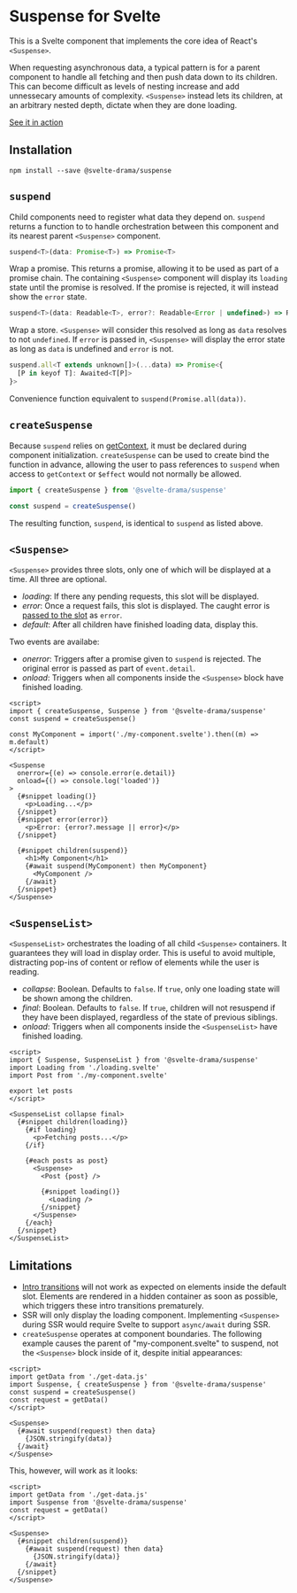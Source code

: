 # Suspense for Svelte

This is a Svelte component that implements the core idea of React's `<Suspense>`.

When requesting asynchronous data, a typical pattern is for a parent component to handle all fetching and then push data down to its children. This can become difficult as levels of nesting increase and add unnessecary amounts of complexity. `<Suspense>` instead lets its children, at an arbitrary nested depth, dictate when they are done loading.

[See it in action](https://svelte.dev/repl/91183af6db654f2099806426ff3bbb4b)

## Installation

```
npm install --save @svelte-drama/suspense
```

## `suspend`

Child components need to register what data they depend on. `suspend` returns a function to to handle orchestration between this component and its nearest parent `<Suspense>` component.

```js
suspend<T>(data: Promise<T>) => Promise<T>
```

Wrap a promise. This returns a promise, allowing it to be used as part of a promise chain. The containing `<Suspense>` component will display its `loading` state until the promise is resolved. If the promise is rejected, it will instead show the `error` state.

```js
suspend<T>(data: Readable<T>, error?: Readable<Error | undefined>) => Readable<T>
```

Wrap a store. `<Suspense>` will consider this resolved as long as `data` resolves to not `undefined`. If `error` is passed in, `<Suspense>` will display the error state as long as `data` is undefined and `error` is not.

```js
suspend.all<T extends unknown[]>(...data) => Promise<{
  [P in keyof T]: Awaited<T[P]>
}>
```

Convenience function equivalent to `suspend(Promise.all(data))`.

## `createSuspense`

Because `suspend` relies on [getContext](https://svelte.dev/docs#getContext), it must be declared during component initialization. `createSuspense` can be used to create bind the function in advance, allowing the user to pass references to `suspend` when access to `getContext` or `$effect` would not normally be allowed.

```js
import { createSuspense } from '@svelte-drama/suspense'

const suspend = createSuspense()
```

The resulting function, `suspend`, is identical to `suspend` as listed above.

## `<Suspense>`

`<Suspense>` provides three slots, only one of which will be displayed at a time. All three are optional.

- _loading_: If there any pending requests, this slot will be displayed.
- _error_: Once a request fails, this slot is displayed. The caught error is [passed to the slot](https://svelte.dev/docs#slot_let) as `error`.
- _default_: After all children have finished loading data, display this.

Two events are availabe:

- _onerror_: Triggers after a promise given to `suspend` is rejected. The original error is passed as part of `event.detail`.
- _onload_: Triggers when all components inside the `<Suspense>` block have finished loading.

```svelte
<script>
import { createSuspense, Suspense } from '@svelte-drama/suspense'
const suspend = createSuspense()

const MyComponent = import('./my-component.svelte').then((m) => m.default)
</script>

<Suspense
  onerror={(e) => console.error(e.detail)}
  onload={() => console.log('loaded')}
>
  {#snippet loading()}
    <p>Loading...</p>
  {/snippet}
  {#snippet error(error)}
    <p>Error: {error?.message || error}</p>
  {/snippet}

  {#snippet children(suspend)}
    <h1>My Component</h1>
    {#await suspend(MyComponent) then MyComponent}
      <MyComponent />
    {/await}
  {/snippet}
</Suspense>
```

## `<SuspenseList>`

`<SuspenseList>` orchestrates the loading of all child `<Suspense>` containers. It guarantees they will load in display order. This is useful to avoid multiple, distracting pop-ins of content or reflow of elements while the user is reading.

- _collapse_: Boolean. Defaults to `false`. If `true`, only one loading state will be shown among the children.
- _final_: Boolean. Defaults to `false`. If `true`, children will not resuspend if they have been displayed, regardless of the state of previous siblings.
- _onload_: Triggers when all components inside the `<SuspenseList>` have finished loading.

```svelte
<script>
import { Suspense, SuspenseList } from '@svelte-drama/suspense'
import Loading from './loading.svelte'
import Post from './my-component.svelte'

export let posts
</script>

<SuspenseList collapse final>
  {#snippet children(loading)}
    {#if loading}
      <p>Fetching posts...</p>
    {/if}

    {#each posts as post}
      <Suspense>
        <Post {post} />

        {#snippet loading()}
          <Loading />
        {/snippet}
      </Suspense>
    {/each}
  {/snippet}
</SuspenseList>
```

## Limitations

- [Intro transitions](https://svelte.dev/docs/svelte-transition) will not work as expected on elements inside the default slot. Elements are rendered in a hidden container as soon as possible, which triggers these intro transitions prematurely.
- SSR will only display the loading component. Implementing `<Suspense>` during SSR would require Svelte to support `async/await` during SSR.
- `createSuspense` operates at component boundaries. The following example causes the parent of "my-component.svelte" to suspend, not the `<Suspense>` block inside of it, despite initial appearances:

```svelte
<script>
import getData from './get-data.js'
import Suspense, { createSuspense } from '@svelte-drama/suspense'
const suspend = createSuspense()
const request = getData()
</script>

<Suspense>
  {#await suspend(request) then data}
    {JSON.stringify(data)}
  {/await}
</Suspense>
```

This, however, will work as it looks:

```svelte
<script>
import getData from './get-data.js'
import Suspense from '@svelte-drama/suspense'
const request = getData()
</script>

<Suspense>
  {#snippet children(suspend)}
    {#await suspend(request) then data}
      {JSON.stringify(data)}
    {/await}
  {/snippet}
</Suspense>
```
